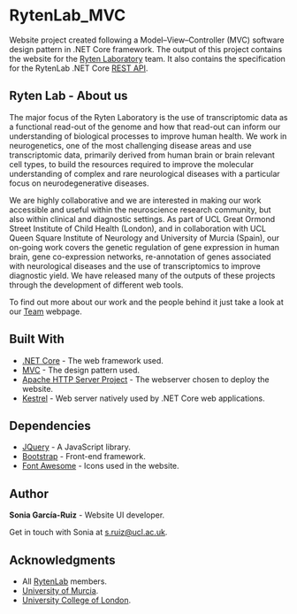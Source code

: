 # RytenLab_MVC
Website project created following a Model–View–Controller (MVC) software design pattern in .NET Core framework. The output of this project contains the website for the [Ryten Laboratory](http://www.rytenlab.com/) team. It also contains the specification for the RytenLab .NET Core [REST API](http://www.rytenlab.com/swagger/index.html).

## Ryten Lab - About us
The major focus of the Ryten Laboratory is the use of transcriptomic data as a functional read-out of the genome and how that read-out can inform our understanding of biological processes to improve human health. We work in neurogenetics, one of the most challenging disease areas and use transcriptomic data, primarily derived from human brain or brain relevant cell types, to build the resources required to improve the molecular understanding of complex and rare neurological diseases with a particular focus on neurodegenerative diseases.

We are highly collaborative and we are interested in making our work accessible and useful within the neuroscience research community, but also within clinical and diagnostic settings. As part of UCL Great Ormond Street Institute of Child Health (London), and in collaboration with UCL Queen Square Institute of Neurology and University of Murcia (Spain), our on-going work covers the genetic regulation of gene expression in human brain, gene co-expression networks, re-annotation of genes associated with neurological diseases and the use of transcriptomics to improve diagnostic yield. We have released many of the outputs of these projects through the development of different web tools.

To find out more about our work and the people behind it just take a look at our [Team](https://rytenlab.com/RytenLab/Team) webpage.

## Built With

* [.NET Core](https://dotnet.microsoft.com) - The web framework used.
* [MVC](https://dotnet.microsoft.com/apps/aspnet/mvc) - The design pattern used.
* [Apache HTTP Server Project](http://httpd.apache.org/) - The webserver chosen to deploy the website.
* [Kestrel](https://docs.microsoft.com/en-us/aspnet/core/fundamentals/servers/kestrel?view=aspnetcore-3.0) - Web server natively used by .NET Core web applications.

## Dependencies

* [JQuery](https://jquery.com/) - A JavaScript library.
* [Bootstrap](https://getbootstrap.com/) - Front-end framework.
* [Font Awesome](https://fontawesome.com/) - Icons used in the website.

## Author

**Sonia García-Ruiz** - Website UI developer.

Get in touch with Sonia at [s.ruiz@ucl.ac.uk](mailto:s.ruiz@ucl.ac.uk).

## Acknowledgments

* All [RytenLab](https://rytenlab.com/RytenLab/Team) members.
* [University of Murcia](https://www.um.es/).
* [University College of London](https://www.ucl.ac.uk/).
